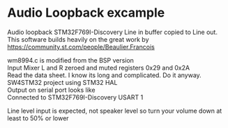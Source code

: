# Audio Loopback excample

Audio loopback STM32F769I-Discovery Line in buffer copied to Line out.
This software builds heavily on the great work by https://community.st.com/people/Beaulier.Francois

wm8994.c is modified from the BSP version  
Input Mixer L and R zeroed and muted registers 0x29 and 0x2A  
Read the data sheet. I know its long and complicated. Do it anyway.  
SW4STM32 project using STM32 HAL  
Output on serial port looks like  
Connected to STM32F769I-Discovery USART 1  

Line level input is expected, not speaker level so turn your volume down at least to 50% or lower
